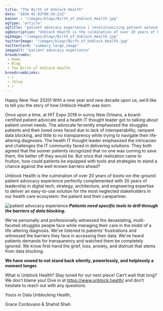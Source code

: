 ```yaml
--- 
title: "The Birth of Unblock Health"
date: "2020-01-03T06:50:23Z"
banner : "/images/blogs/Birth_of_Unblock_Health.jpg"
ogType: "article"
ogTitle: "patient advocacy experience | revolutionizing patient autonomy and healthcare consumerism"
ogDescription: "Unblock Health is the culmination of over 20 years of boots-on-the-ground patient advocacy experience perfectly complemented with 30 years of leadership in digital tech, strategy, architecture, and engineering expertise to deliver an easy-to-use solution for the most neglected stakeholders in our health care ecosystem."
ogImage: "/images/blogs/Birth_of_Unblock_Health.jpg"
twitterImage: "/images/blogs/Birth_of_Unblock_Health.jpg"
twitterCard: "summary_large_image"
imagealt: "patient advocacy experience"
breadcrumbs:
 - Home
 - Blog
 - The Birth of Unblock Health
breadcrumbLinks:
 - / 
 - /blog
 - / 
---
```


Happy New Year 2020! With a new year and new decade upon us, we’d like to tell you the story of how Unblock Health was born.

Once upon a time, at HIT Expo 2018 in sunny New Orleans, a board-certified patient advocate and a health IT thought leader got to talking about patient unmet needs. The advocate fervently emphasized the struggles patients and their loved ones faced due to lack of interoperability, rampant data blocking, and little to no transparency while trying to navigate their life-altering diagnoses. The health IT thought leader emphasized the intricacies and challenges the IT community faced in delivering solutions. They both agreed that the sooner patients recognized that no one was coming to save them, the better off they would be. But once that realization came to fruition, how could patients be equipped with tools and strategies to stand a chance against the well-known barriers ahead?
 
Unblock Health is the culmination of over 20 years of boots-on-the-ground patient advocacy experience perfectly complemented with 30 years of leadership in digital tech, strategy, architecture, and engineering expertise to deliver an easy-to-use solution for the most neglected stakeholders in our health care ecosystem: the patient and their carepartner.


![patient advocacy experience](/images/blogs/Birth_of_Unblock_Health.jpg)
***Patients need specific tools to drill through the barriers of data blocking.***

We’ve personally and professionally witnessed the devastating, multi-faceted struggles people face while managing their care in the midst of a life-altering diagnosis. We’ve listened to patients’ frustrations and witnessed the barriers they face in accessing their data. We’ve heard patients demands for transparency and watched them be completely ignored. We know first-hand the grief, loss, anxiety, and distrust that stems from data blocking. 

**We have vowed to not stand back silently, powerlessly, and helplessly a moment longer.**

What is Unblock Health? Stay tuned for our next piece! Can’t wait that long? We don’t blame you! Dive in at https://www.unblock.health/ and don’t hesitate to reach out with any questions.

Yours in Data Unblocking Health,

Grace Cordovano & Shahid Shah
